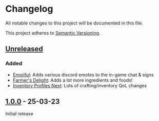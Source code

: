 # Changelog

All notable changes to this project will be documented in this file.

This project adheres to [Semantic Versioning](https://semver.org).

## [Unreleased]
### Added
- [Emojiful](https://www.curseforge.com/minecraft/mc-mods/emojiful): Adds various discord emotes to the in-game chat & signs
- [Farmer's Delight](https://www.curseforge.com/minecraft/mc-mods/farmers-delight): Adds a lot more ingredients and foods!
- [Inventory Profiles Next](https://www.curseforge.com/minecraft/mc-mods/inventory-profiles-next): Lots of crafting/inventory QoL changes

## [1.0.0] - 25-03-23
Initial release

[Unreleased]: https://github.com/CPU-Blanc/CweamCraft/compare/v1.0.0...HEAD
[1.0.0]: https://github.com/CPU-Blanc/CweamCraft/tree/v1.0.0